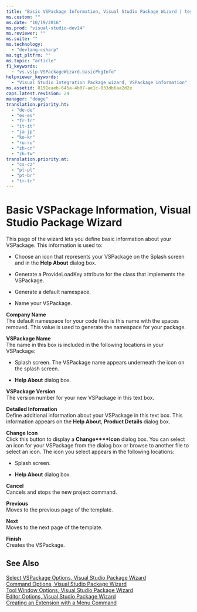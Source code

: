 ```yaml
---
title: "Basic VSPackage Information, Visual Studio Package Wizard | testtitle"
ms.custom: ""
ms.date: "10/19/2016"
ms.prod: "visual-studio-dev14"
ms.reviewer: ""
ms.suite: ""
ms.technology: 
  - "devlang-csharp"
ms.tgt_pltfrm: ""
ms.topic: "article"
f1_keywords: 
  - "vs.vsip.VSPackageWizard.basicPkgInfo"
helpviewer_keywords: 
  - "Visual Studio Integration Package wizard, VSPackage information"
ms.assetid: 8191eaeb-645a-4b07-ae1c-033db6aa2d2e
caps.latest.revision: 24
manager: "douge"
translation.priority.ht: 
  - "de-de"
  - "es-es"
  - "fr-fr"
  - "it-it"
  - "ja-jp"
  - "ko-kr"
  - "ru-ru"
  - "zh-cn"
  - "zh-tw"
translation.priority.mt: 
  - "cs-cz"
  - "pl-pl"
  - "pt-br"
  - "tr-tr"
---
```

# Basic VSPackage Information, Visual Studio Package Wizard
This page of the wizard lets you define basic information about your VSPackage. This information is used to:  
  
-   Choose an icon that represents your VSPackage on the Splash screen and in the **Help About** dialog box.  
  
-   Generate a ProvideLoadKey attribute for the class that implements the VSPackage.  
  
-   Generate a default namespace.  
  
-   Name your VSPackage.  
  
 **Company Name**  
 The default namespace for your code files is this name with the spaces removed. This value is used to generate the namespace for your package.  
  
 **VSPackage Name**  
 The name in this box is included in the following locations in your VSPackage:  
  
-   Splash screen. The VSPackage name appears underneath the icon on the splash screen.  
  
-   **Help About** dialog box.  
  
 **VSPackage Version**  
 The version number for your new VSPackage in this text box.  
  
 **Detailed Information**  
 Define additional information about your VSPackage in this text box. This information appears on the **Help About**, **Product Details** dialog box.  
  
 **Change Icon**  
 Click this button to display a **Change****Icon** dialog box. You can select an icon for your VSPackage from the dialog box or browse to another file to select an icon. The icon you select appears in the following locations:  
  
-   Splash screen.  
  
-   **Help About** dialog box.  
  
 **Cancel**  
 Cancels and stops the new project command.  
  
 **Previous**  
 Moves to the previous page of the template.  
  
 **Next**  
 Moves to the next page of the template.  
  
 **Finish**  
 Creates the VSPackage.  
  
## See Also  
 [Select VSPackage Options, Visual Studio Package Wizard](../misc/select-vspackage-options--visual-studio-package-wizard.md)   
 [Command Options, Visual Studio Package Wizard](../misc/command-options--visual-studio-package-wizard.md)   
 [Tool Window Options, Visual Studio Package Wizard](../misc/tool-window-options--visual-studio-package-wizard.md)   
 [Editor Options, Visual Studio Package Wizard](../misc/editor-options--visual-studio-package-wizard.md)   
 [Creating an Extension with a Menu Command](../extensibility/creating-an-extension-with-a-menu-command.md)